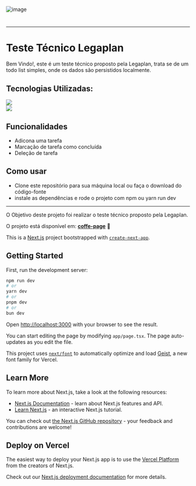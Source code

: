 
<h1></h1>
 
![image](https://github.com/user-attachments/assets/f6017c94-53a4-45a6-bd79-efd9186efc89)

<h1></h1>

<hr>

<div>
 <h1>Teste Técnico Legaplan</h1>
 
Bem Vindo!, este é um teste técnico proposto pela Legaplan, trata se de um todo list simples, onde os dados são persistidos localmente.
 
 <h2>Tecnologias Utilizadas:</h2>
 
 <div>
    <img src="https://img.shields.io/badge/Next-black?style=for-the-badge&logo=next.js&logoColor=white">
 </div>
  <div>
    <img src="https://img.shields.io/badge/react-%2320232a.svg?style=for-the-badge&logo=react&logoColor=%2361DAFB">
 </div>

 
 <h2>Funcionalidades</h2>
  
  - Adicona uma tarefa
  - Marcação de tarefa como concluída
  - Deleção de tarefa
 
 <h2>Como usar</h2>
 
  - Clone este repositório para sua máquina local ou faça o download do código-fonte
  - instale as dependências e rode o projeto com npm ou yarn run dev
</div>

<hr>

O Objetivo deste projeto foi realizar o teste técnico proposto pela Legaplan.

O projeto está disponível em: <strong><a href="https://test-legaplanssh01.vercel.app">coffe-page</a></strong> 🚀


This is a [Next.js](https://nextjs.org) project bootstrapped with [`create-next-app`](https://nextjs.org/docs/app/api-reference/cli/create-next-app).

## Getting Started

First, run the development server:

```bash
npm run dev
# or
yarn dev
# or
pnpm dev
# or
bun dev
```

Open [http://localhost:3000](http://localhost:3000) with your browser to see the result.

You can start editing the page by modifying `app/page.tsx`. The page auto-updates as you edit the file.

This project uses [`next/font`](https://nextjs.org/docs/app/building-your-application/optimizing/fonts) to automatically optimize and load [Geist](https://vercel.com/font), a new font family for Vercel.

## Learn More

To learn more about Next.js, take a look at the following resources:

- [Next.js Documentation](https://nextjs.org/docs) - learn about Next.js features and API.
- [Learn Next.js](https://nextjs.org/learn) - an interactive Next.js tutorial.

You can check out [the Next.js GitHub repository](https://github.com/vercel/next.js) - your feedback and contributions are welcome!

## Deploy on Vercel

The easiest way to deploy your Next.js app is to use the [Vercel Platform](https://vercel.com/new?utm_medium=default-template&filter=next.js&utm_source=create-next-app&utm_campaign=create-next-app-readme) from the creators of Next.js.

Check out our [Next.js deployment documentation](https://nextjs.org/docs/app/building-your-application/deploying) for more details.
